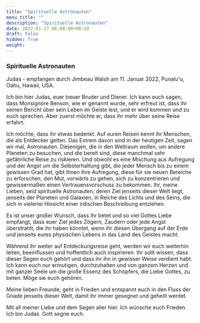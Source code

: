 ```yaml
---
title: "Spirituelle Astronauten"
menu_title: ""
description: "Spirituelle Astronauten"
date: 2022-01-27 06:00:00+00:10
draft: False
hidden: True
weight:
---
```

### Spirituelle Astronauten

Judas - empfangen durch Jimbeau Walsh am 11. Januar 2022, Punalu'u, Oahu, Hawaii, USA.

Ich bin hier Judas, euer treuer Bruder und Diener. Ich kann euch sagen, dass Monsignore Benson, wie er genannt wurde, sehr erfreut ist, dass ihr seinen Bericht über sein Leben im Geiste lest, und er wird kommen und zu euch sprechen. Aber zuerst möchte er, dass ihr mehr über seine Reise erfahrt.

Ich möchte, dass ihr etwas bedenkt. Auf euren Reisen kennt ihr Menschen, die als Entdecker gelten. Das Extrem davon sind in der heutigen Zeit, sagen wir mal, Astronauten. Diejenigen, die in den Weltraum wollen, um andere Planeten zu besuchen, und die bereit sind, diese manchmal sehr gefährliche Reise zu riskieren. Und obwohl es eine Mischung aus Aufregung und der Angst um die Selbsterhaltung gibt, die jeder Mensch bis zu einem gewissen Grad hat, gibt ihnen ihre Aufregung, diese für sie neuen Bereiche zu erforschen, den Mut, vorwärts zu gehen, sich zu konzentrieren und gewissermaßen einen Vertrauensvorschuss zu bekommen. Ihr, meine Lieben, seid spirituelle Astronauten, deren Ziel jenseits dieser Welt liegt, jenseits der Planeten und Galaxien, in Reiche des Lichts und des Seins, die sich in vielerlei Hinsicht einer irdischen Beschreibung entziehen.

Es ist unser großer Wunsch, dass ihr betet und so viel Gottes Liebe empfangt, dass euer Ziel jedes Zögern, Zaudern oder jede Angst überstrahlt, die ihr haben könntet, wenn ihr diesen Übergang auf der Erde und jenseits eures physischen Lebens in das Land des Geistes macht.

Während ihr weiter auf Entdeckungsreise geht, werden wir euch weiterhin leiten, beeinflussen und hoffentlich auch inspirieren. Ihr sollt wissen, dass dieser Segen euch gehört und dass ihr ihn in gewisser Weise verdient habt. Ich kann euch nur ermutigen, durchzuhalten und von ganzem Herzen und mit ganzer Seele um die große Essenz des Schöpfers, die Liebe Gottes, zu beten. Möge sie euch gehören.

Meine lieben Freunde, geht in Frieden und entspannt euch in den Fluss der Gnade jenseits dieser Welt, damit ihr immer gesegnet und geheilt werdet.

Mit all meiner Liebe und dem Segen aller hier. Ich wünsche euch Frieden. Ich bin Judas. Gott segne euch.
